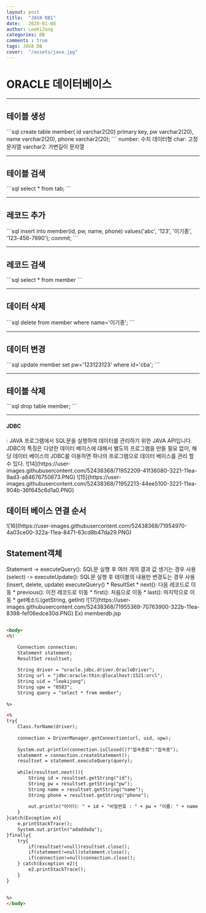```yaml
---
layout: post
title:  "JAVA DB1"
date:   2020-01-08
author: LeeKiJong
categories: DB
comments : true
tags: JAVA DB
cover:  "/assets/java.jpg"
---
```

<h1>ORACLE 데이터베이스</h1>

<hr>
<h2>테이블 생성</h2>
```sql
create table member(
id varchar2(20) primary key,
pw varchar2(20), 
name varchar2(20), 
phone varchar2(20);
```
number: 수치 데이터형  
char: 고정 문자열  
varchar2: 가변길이 문자열
<hr>
<h2>테이블 검색</h2>
```sql
select * from tab;
```
<hr>
<h2>레코드 추가</h2>
```sql
insert into member(id, pw, name, phone) values('abc', '123', '이기종', '123-456-7890');
commit;
```
<hr>
<h2>레코드 검색</h2>
```sql
select * from member
```
<hr>
<h2>데이터 삭제</h2>
```sql
delete from member where name='이기종';
```

<hr>
<h2>데이터 변경</h2>
```sql
update member set pw='123123123' where id='cba';
```
<hr>
<h2>테이블 삭제</h2>
```sql
drop table member;
```
<hr>
<h4>JDBC</h4>
: JAVA 프로그램에서 SQL문을 실행하여 데이터를 관리하기 위한 JAVA API입니다.  
JDBC의 특징은 다양한 데이터 베이스에 대해서 별도의 프로그램을 만들 필요 없이, 해당 데이터 베이스의 JDBC를 이용하면 하나의 프로그램으로 데이터 베이스를 관리 할 수 있다.
![14](https://user-images.githubusercontent.com/52438368/71952209-41f36080-3221-11ea-9ad3-a84676750673.PNG)
![15](https://user-images.githubusercontent.com/52438368/71952213-44ee5100-3221-11ea-904b-36f645c6d1a0.PNG)
<h2>데이터 베이스 연결 순서</h2>
![16](https://user-images.githubusercontent.com/52438368/71954970-4a03ce00-322a-11ea-8471-63cd8b47da29.PNG)
<h2>Statement객체</h2>
<interface>Statement  
  -> executeQuery(): SQL문 실행 후 여러 개의 결과 값 생기는 경우 사용(select)
  -> executeUpdate(): SQL문 실행 후 테이블의 내용만 변경도는 경우 사용(insert, delete, update)
executeQuery()
   * ResultSet
       * next(): 다음 레코드로 이동
       * previous(): 이전 레코드로 이동
       * first(): 처음으로 이동
       * last(): 마지막으로 이동
       * get메소드(getString, getInt)
![17](https://user-images.githubusercontent.com/52438368/71955369-70763900-322b-11ea-8398-fef06edce30d.PNG)  
Ex) memberdb.jsp  

```html  
  
<body>
<%!

	Connection connection;
	Statement statement;
	ResultSet resultset;
	
	String driver = "oracle.jdbc.driver.OracleDriver";
	String url = "jdbc:oracle:thin:@localhost:1521:orcl";
	String uid = "leekijong";
	String upw = "0583";
	String query = "select * from member";
	
%>
```
```html
<%
try{
	Class.forName(driver);
	
	connection = DriverManager.getConnection(url, uid, upw);
	
	System.out.println(connection.isClosed()?"접속종료":"접속중");
	statement = connection.createStatement();
	resultset = statement.executeQuery(query);
	
	while(resultset.next()){
		String id = resultset.getString("id");
		String pw = resultset.getString("pw");
		String name = resultset.getString("name");
		String phone = resultset.getString("phone");
		
		out.println("아이디: " + id + "비밀번호 : " + pw + "이름: " + name + "전화번호: " + phone + "<br/>");
	}
}catch(Exception e){
	e.printStackTrace();
	System.out.println("adaddada");
}finally{
	try{
		if(resultset!=null)resultset.close();
		if(statement!=null)statement.close();
		if(connection!=null)connection.close();
	} catch(Exception e2){
		e2.printStackTrace();
	}
}
	
	
%>
</body>  

```
